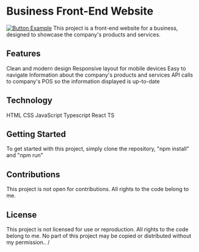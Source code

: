 # Business Front-End Website
[![Button Example](https://img.shields.io/badge/Live_Link_to_Site-37a779?style=for-the-badge)](https://sanangelmx.com)
This project is a front-end website for a business, designed to showcase the company's products and services.

## Features

Clean and modern design
Responsive layout for mobile devices
Easy to navigate
Information about the company's products and services
API calls to company's POS so the information displayed is up-to-date

## Technology

HTML
CSS
JavaScript
Typescript
React TS

## Getting Started

To get started with this project, simply clone the repository, "npm install" and "npm run"

## Contributions

This project is not open for contributions. All rights to the code belong to me.

## License

This project is not licensed for use or reproduction. All rights to the code belong to me. No part of this project may be copied or distributed without my permission..
/

